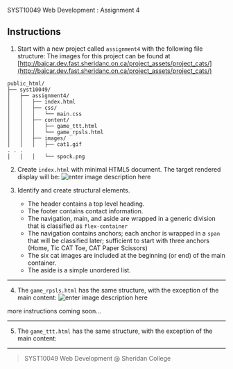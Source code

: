 SYST10049 Web Development
: Assignment 4

## Instructions
1. Start with a new project called `assignment4` with the following file structure:
The images for this project can be found at [http://bajcar.dev.fast.sheridanc.on.ca/project_assets/project_cats/](http://bajcar.dev.fast.sheridanc.on.ca/project_assets/project_cats/)
```
public_html/
├── syst10049/	
│   ├── assignment4/
│   │   ├── index.html
│   │   ├── css/
│   │   │   └── main.css 
│   │   ├── content/
│   │   │   ├── game_ttt.html
│   │   │   └── game_rpsls.html
│   │   ├── images/
│   │   │   ├── cat1.gif
. . .
│   │   │   └── spock.png 
```
2. Create `index.html` with minimal HTML5 document. The target rendered display will be:
![enter image description here](http://bajcar.dev.fast.sheridanc.on.ca/project_assets/images10049/screenshot1.png)
3. Identify and create structural elements.

	- The header contains a top level heading.
	- The footer contains contact information.
	- The navigation, main, and aside are wrapped in a generic division that is classified as `flex-container`
	- The navigation contains anchors; each anchor is wrapped in a `span` that will be classified later; sufficient to start with three anchors (Home, Tic CAT Toe,  CAT Paper Scissors)
	- The six cat images are included at the beginning (or end) of the main container.
	- The aside is a simple unordered list.

---

 4. The `game_rpsls.html` has the same structure, with the exception of the main content:
![enter image description here](http://bajcar.dev.fast.sheridanc.on.ca/project_assets/images10049/screenshot2.png)

more instructions coming soon...

---

5. The `game_ttt.html` has the same structure, with the exception of the main content:




---
> SYST10049 Web Development @ Sheridan College
<!--stackedit_data:
eyJoaXN0b3J5IjpbLTkxNTcwMDg0NywtNzcwOTc2OTUsLTE1Nj
Y1MzcwNjUsMjEzMzQ4MzczNywtMzQ1OTAyOTgxLDE2NjM5Nzc4
MzcsLTE5MTQxOTQxNzEsLTY1MTQ5MTI5NiwtMTIxOTUwMDg0MF
19
-->